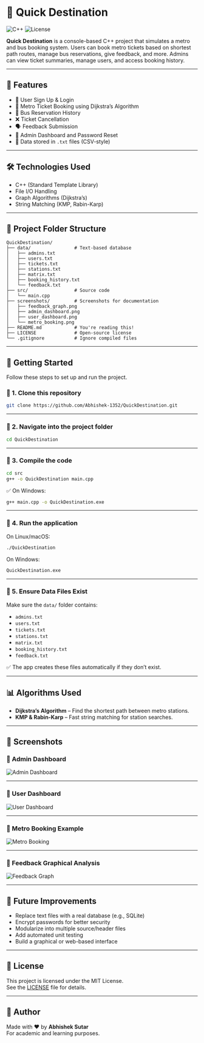 # 🚀 Quick Destination

![C++](https://img.shields.io/badge/language-C++-blue.svg)
![License](https://img.shields.io/badge/license-MIT-green.svg)

**Quick Destination** is a console-based C++ project that simulates a metro and bus booking system. Users can book metro tickets based on shortest path routes, manage bus reservations, give feedback, and more. Admins can view ticket summaries, manage users, and access booking history.

---

## 🎯 Features

- 👤 User Sign Up & Login  
- 🧾 Metro Ticket Booking using Dijkstra’s Algorithm  
- 🚌 Bus Reservation History  
- ❌ Ticket Cancellation  
- 🗣️ Feedback Submission  
- 🔐 Admin Dashboard and Password Reset  
- 💾 Data stored in `.txt` files (CSV-style)

---

## 🛠️ Technologies Used

- C++ (Standard Template Library)
- File I/O Handling
- Graph Algorithms (Dijkstra’s)
- String Matching (KMP, Rabin-Karp)

---

## 📁 Project Folder Structure

```
QuickDestination/
├── data/                # Text-based database
│   ├── admins.txt
│   ├── users.txt
│   ├── tickets.txt
│   ├── stations.txt
│   ├── matrix.txt
│   ├── booking_history.txt
│   └── feedback.txt
├── src/                 # Source code
│   └── main.cpp
├── screenshots/         # Screenshots for documentation
│   ├── feedback_graph.png
│   ├── admin_dashboard.png
│   ├── user_dashboard.png
│   └── metro_booking.png
├── README.md            # You're reading this!
├── LICENSE              # Open-source license
└── .gitignore           # Ignore compiled files
```

---

## 🏁 Getting Started

Follow these steps to set up and run the project.

### 🔹 1. Clone this repository

```bash
git clone https://github.com/Abhishek-1352/QuickDestination.git
```

---

### 🔹 2. Navigate into the project folder

```bash
cd QuickDestination
```

---

### 🔹 3. Compile the code

```bash
cd src
g++ -o QuickDestination main.cpp
```

✅ On Windows:
```bash
g++ main.cpp -o QuickDestination.exe
```

---

### 🔹 4. Run the application

On Linux/macOS:
```bash
./QuickDestination
```

On Windows:
```bash
QuickDestination.exe
```

---

### 🔹 5. Ensure Data Files Exist

Make sure the `data/` folder contains:

- `admins.txt`
- `users.txt`
- `tickets.txt`
- `stations.txt`
- `matrix.txt`
- `booking_history.txt`
- `feedback.txt`

✅ The app creates these files automatically if they don’t exist.

---

## 📊 Algorithms Used

- **Dijkstra’s Algorithm** – Find the shortest path between metro stations.
- **KMP & Rabin-Karp** – Fast string matching for station searches.

---

## 📸 Screenshots

### 🔹 Admin Dashboard
![Admin Dashboard](screenshots/admin_dashboard.png)

---

### 🔹 User Dashboard
![User Dashboard](screenshots/user_dashboard.png)

---

### 🔹 Metro Booking Example
![Metro Booking](screenshots/metro_ticket_booking.png)

---

### 🔹 Feedback Graphical Analysis
![Feedback Graph](screenshots/Feedback_GraphicalAnalysis.png)

---

## 🔮 Future Improvements

- Replace text files with a real database (e.g., SQLite)
- Encrypt passwords for better security
- Modularize into multiple source/header files
- Add automated unit testing
- Build a graphical or web-based interface

---

## 📄 License

This project is licensed under the MIT License.  
See the [LICENSE](LICENSE) file for details.

---

## 🙌 Author

Made with ❤️ by **Abhishek Sutar**  
For academic and learning purposes.
